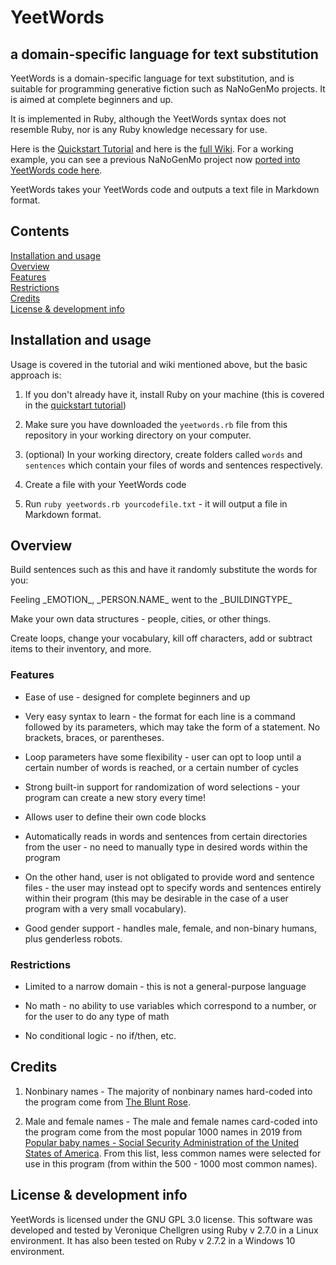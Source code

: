 # YeetWords
## a domain-specific language for text substitution

YeetWords is a domain-specific language for text substitution, and is suitable for programming generative fiction such as NaNoGenMo projects. It is aimed at complete beginners and up.

It is implemented in Ruby, although the YeetWords syntax does not resemble Ruby, nor is any Ruby knowledge necessary for use.

Here is the [Quickstart Tutorial](https://github.com/verachell/YeetWords/wiki/QuickStart-Tutorial) and here is the [full Wiki](https://github.com/verachell/YeetWords/wiki). For a working example, you can see a previous NaNoGenMo project now [ported into YeetWords code here](https://github.com/verachell/Horror-Story-Ported).

YeetWords takes your YeetWords code and outputs a text file in Markdown format.

## Contents

[Installation and usage](https://github.com/verachell/YeetWords/blob/main/README.md#installation-and-usage)  
[Overview](https://github.com/verachell/YeetWords/blob/main/README.md#overview)  
[Features](https://github.com/verachell/YeetWords/blob/main/README.md#features)  
[Restrictions](https://github.com/verachell/YeetWords/blob/main/README.md#restrictions)  
[Credits](https://github.com/verachell/YeetWords/blob/main/README.md#credits)  
[License & development info](https://github.com/verachell/YeetWords/blob/main/README.md#license--development-info)  

## Installation and usage

Usage is covered in the tutorial and wiki mentioned above, but the basic approach is:

1. If you don't already have it, install Ruby on your machine (this is covered in the [quickstart tutorial](https://github.com/verachell/YeetWords/wiki/QuickStart-Tutorial))

2. Make sure you have downloaded the ```yeetwords.rb``` file from this repository in your working directory on your computer.

3. (optional) In your working directory, create folders called ```words``` and ```sentences``` which contain your files of words and sentences respectively.

4. Create a file with your YeetWords code

5. Run ```ruby yeetwords.rb yourcodefile.txt``` - it will output a file in Markdown format.

## Overview

Build sentences such as this and have it randomly substitute the words for you:

Feeling \_EMOTION\_, \_PERSON.NAME\_ went to the \_BUILDINGTYPE\_

Make your own data structures - people, cities, or other things.

Create loops, change your vocabulary, kill off characters, add or subtract items to their inventory, and more.

### Features

- Ease of use - designed for complete beginners and up

- Very easy syntax to learn - the format for each line is a command followed by its parameters, which may take the form of a statement. No brackets, braces, or parentheses.

- Loop parameters have some flexibility - user can opt to loop until a certain number of words is reached, or a certain number of cycles

- Strong built-in support for randomization of word selections - your program can create a new story every time!

- Allows user to define their own code blocks

- Automatically reads in words and sentences from certain directories from the user - no need to manually type in desired words within the program

- On the other hand, user is not obligated to provide word and sentence files - the user may instead opt to specify words and sentences entirely within their program (this may be desirable in the case of a user program with a very small vocabulary).

- Good gender support - handles male, female, and non-binary humans, plus genderless robots.

### Restrictions

- Limited to a narrow domain - this is not a general-purpose language

- No math - no ability to use variables which correspond to a number, or for the user to do any type of math

- No conditional logic - no if/then, etc.

## Credits

1.  Nonbinary names - The majority of nonbinary names hard-coded into the program come from [The Blunt Rose](https://bluntrose.com/nonbinary-name-list/).

2.  Male and female names - The male and female names card-coded into the program come from the most popular 1000 names in 2019 from [Popular baby names - Social Security Administration of the United States of America](https://www.ssa.gov/cgi-bin/popularnames.cgi). From this list, less common names were selected for use in this program (from within the 500 - 1000 most common names).

## License & development info
YeetWords is licensed under the GNU GPL 3.0 license. This software was developed and tested by Veronique Chellgren using Ruby v 2.7.0 in a Linux environment. It has also been tested on Ruby v 2.7.2 in a Windows 10 environment.
